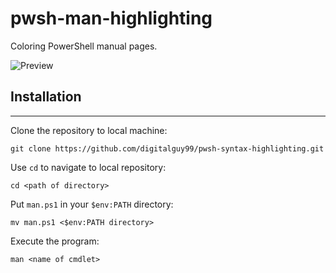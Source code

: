 # pwsh-man-highlighting
Coloring PowerShell manual pages.

![Preview](https://drive.google.com/uc?export=view&id=1xXwtodqskb58fgDpSTUlxo1XYTm01GEs)

## Installation
---
Clone the repository to local machine:

```
git clone https://github.com/digitalguy99/pwsh-syntax-highlighting.git
```

Use `cd` to navigate to local repository: 

```
cd <path of directory>
```

Put `man.ps1` in your `$env:PATH` directory:

```
mv man.ps1 <$env:PATH directory>
```

Execute the program:

```
man <name of cmdlet>
